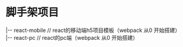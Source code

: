 <!--
 * @Author: yquanmei
 * @Date: 2022-10
 * @LastEditors: yquanmei
 * @LastEditTime: 2022-10
 * @FilePath: /cli-pro/README.md
 * @Description: 
 * Copyright (c) 2022 by 用户/公司名, All Rights Reserved. 
-->

# 脚手架项目
|-- react-mobile // react的移动端h5项目模板（webpack 从0 开始搭建）  
|-- react-pc // react的pc端（webpack 从0 开始搭建）